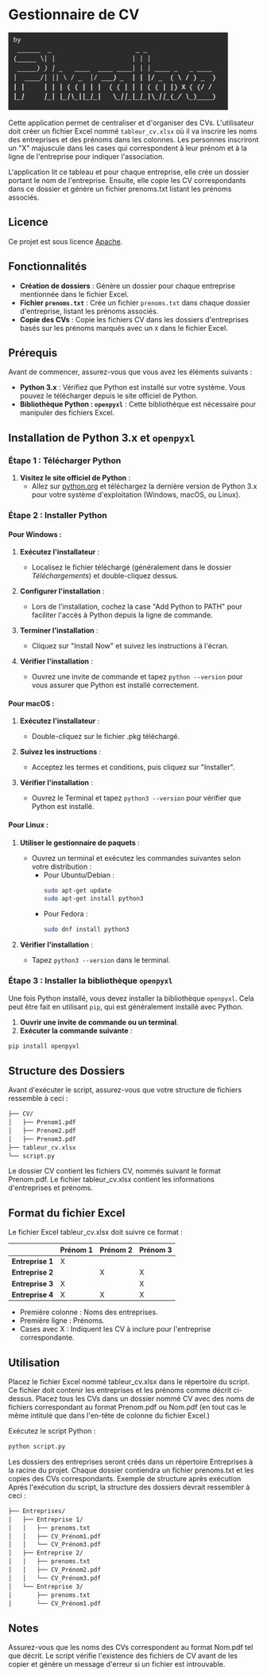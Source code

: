 # Gestionnaire de CV

![Illustration de l'auteur](./img/pharallaxe.png)

Cette application permet de centraliser et d'organiser des CVs. L'utilisateur doit créer un fichier Excel nommé `tableur_cv.xlsx` où il va inscrire les noms des entreprises et des prénoms dans les colonnes. Les personnes inscriront un "X" majuscule dans les cases qui correspondent à leur prénom et à la ligne de l'entreprise pour indiquer l'association.

L'application lit ce tableau et pour chaque entreprise, elle crée un dossier portant le nom de l'entreprise. Ensuite, elle copie les CV correspondants dans ce dossier et génère un fichier prenoms.txt listant les prénoms associés.

## Licence
Ce projet est sous licence [Apache](./LICENSE).

## Fonctionnalités

- **Création de dossiers** : Génère un dossier pour chaque entreprise mentionnée dans le fichier Excel.
- **Fichier `prenoms.txt`** : Crée un fichier `prenoms.txt` dans chaque dossier d'entreprise, listant les prénoms associés.
- **Copie des CVs** : Copie les fichiers CV dans les dossiers d'entreprises basés sur les prénoms marqués avec un `X` dans le fichier Excel.

## Prérequis

Avant de commencer, assurez-vous que vous avez les éléments suivants :

- **Python 3.x** : Vérifiez que Python est installé sur votre système. Vous pouvez le télécharger depuis le site officiel de Python.
- **Bibliothèque Python : `openpyxl`** : Cette bibliothèque est nécessaire pour manipuler des fichiers Excel.

## Installation de Python 3.x et `openpyxl`

### Étape 1 : Télécharger Python

1. **Visitez le site officiel de Python** :
   - Allez sur [python.org](https://www.python.org/downloads/) et téléchargez la dernière version de Python 3.x pour votre système d'exploitation (Windows, macOS, ou Linux).

### Étape 2 : Installer Python

#### Pour Windows :

1. **Exécutez l'installateur** :
   - Localisez le fichier téléchargé (généralement dans le dossier *Téléchargements*) et double-cliquez dessus.
   
2. **Configurer l'installation** :
   - Lors de l'installation, cochez la case "Add Python to PATH" pour faciliter l'accès à Python depuis la ligne de commande.
   
3. **Terminer l'installation** :
   - Cliquez sur "Install Now" et suivez les instructions à l'écran.

4. **Vérifier l'installation** :
   - Ouvrez une invite de commande et tapez `python --version` pour vous assurer que Python est installé correctement.

#### Pour macOS :

1. **Exécutez l'installateur** :
   - Double-cliquez sur le fichier .pkg téléchargé.

2. **Suivez les instructions** :
   - Acceptez les termes et conditions, puis cliquez sur "Installer".

3. **Vérifier l'installation** :
   - Ouvrez le Terminal et tapez `python3 --version` pour vérifier que Python est installé.

#### Pour Linux :

1. **Utiliser le gestionnaire de paquets** :
   - Ouvrez un terminal et exécutez les commandes suivantes selon votre distribution :
     - Pour Ubuntu/Debian :
       ```bash
       sudo apt-get update
       sudo apt-get install python3
       ```
     - Pour Fedora :
       ```bash
       sudo dnf install python3
       ```

2. **Vérifier l'installation** :
   - Tapez `python3 --version` dans le terminal.

### Étape 3 : Installer la bibliothèque `openpyxl`

Une fois Python installé, vous devez installer la bibliothèque `openpyxl`. Cela peut être fait en utilisant `pip`, qui est généralement installé avec Python.

1. **Ouvrir une invite de commande ou un terminal**.
2. **Exécuter la commande suivante** :
```bash
pip install openpyxl
```

## Structure des Dossiers
Avant d'exécuter le script, assurez-vous que votre structure de fichiers ressemble à ceci :

```bash
├── CV/
│   ├── Prenom1.pdf
│   ├── Prenom2.pdf
│   ├── Prenom3.pdf
├── tableur_cv.xlsx
└── script.py
```

Le dossier CV contient les fichiers CV, nommés suivant le format Prenom.pdf.
Le fichier tableur_cv.xlsx contient les informations d'entreprises et prénoms.


## Format du fichier Excel
Le fichier Excel tableur_cv.xlsx doit suivre ce format :

|                  | Prénom 1 | Prénom 2 | Prénom 3 |
|------------------|----------|----------|----------|
| **Entreprise 1** |    X     |          |          |
| **Entreprise 2** |          |    X     |     X    |
| **Entreprise 3** |    X     |          |     X    |
| **Entreprise 4** |    X     |    X     |     X    |


- Première colonne : Noms des entreprises.
- Première ligne : Prénoms.
- Cases avec X : Indiquent les CV à inclure pour l'entreprise correspondante.


## Utilisation
Placez le fichier Excel nommé tableur_cv.xlsx dans le répertoire du script. Ce fichier doit contenir les entreprises et les prénoms comme décrit ci-dessus.
Placez tous les CVs dans un dossier nommé CV avec des noms de fichiers correspondant au format Prenom.pdf ou Nom.pdf (en tout cas le même intitulé que dans l'en-tête de colonne du fichier Excel.)

Exécutez le script Python :
```bash
python script.py
```
Les dossiers des entreprises seront créés dans un répertoire Entreprises à la racine du projet. Chaque dossier contiendra un fichier prenoms.txt et les copies des CVs correspondants.
Exemple de structure après exécution
Après l'exécution du script, la structure des dossiers devrait ressembler à ceci :

```bash
├── Entreprises/
│   ├── Entreprise 1/
│   │   ├── prenoms.txt
│   │   ├── CV_Prénom1.pdf
│   │   └── CV_Prénom3.pdf
│   ├── Entreprise 2/
│   │   ├── prenoms.txt
│   │   ├── CV_Prénom2.pdf
│   │   └── CV_Prénom3.pdf
│   └── Entreprise 3/
│       ├── prenoms.txt
│       └── CV_Prénom1.pdf

``` 

## Notes
Assurez-vous que les noms des CVs correspondent au format Nom.pdf tel que décrit.
Le script vérifie l'existence des fichiers de CV avant de les copier et génère un message d'erreur si un fichier est introuvable.
